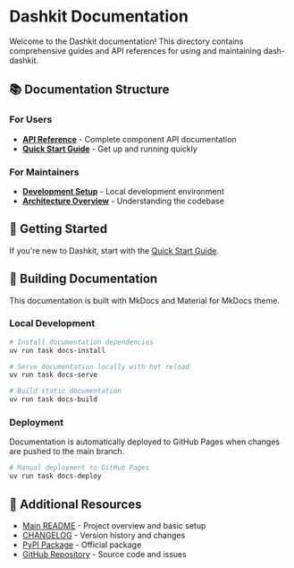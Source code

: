 # Dashkit Documentation

Welcome to the Dashkit documentation! This directory contains comprehensive guides and API references for using and maintaining dash-dashkit.

## 📚 Documentation Structure

### For Users
- **[API Reference](api/README.md)** - Complete component API documentation
- **[Quick Start Guide](guides/quickstart.md)** - Get up and running quickly

### For Maintainers  
- **[Development Setup](internals/development.md)** - Local development environment
- **[Architecture Overview](internals/architecture.md)** - Understanding the codebase

## 🚀 Getting Started

If you're new to Dashkit, start with the [Quick Start Guide](guides/quickstart.md).

## 📖 Building Documentation

This documentation is built with MkDocs and Material for MkDocs theme.

### Local Development

```bash
# Install documentation dependencies
uv run task docs-install

# Serve documentation locally with hot reload
uv run task docs-serve

# Build static documentation
uv run task docs-build
```

### Deployment

Documentation is automatically deployed to GitHub Pages when changes are pushed to the main branch.

```bash
# Manual deployment to GitHub Pages
uv run task docs-deploy
```

## 📖 Additional Resources

- [Main README](../README.md) - Project overview and basic setup
- [CHANGELOG](../CHANGELOG.md) - Version history and changes  
- [PyPI Package](https://pypi.org/project/dash-dashkit/) - Official package
- [GitHub Repository](https://github.com/iamgp/dash_dashkit) - Source code and issues